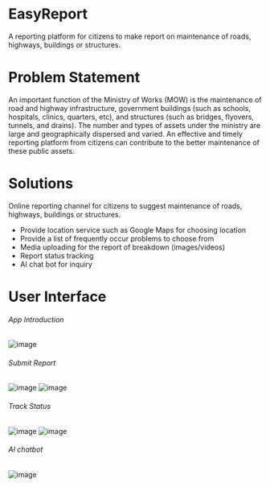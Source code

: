 # EasyReport
A reporting platform for citizens to make report on maintenance of roads, highways, buildings or structures.
# Problem Statement
An important function of the Ministry of Works (MOW) is the maintenance of road and highway infrastructure, government buildings (such as schools, hospitals, clinics, quarters, etc), and structures (such as bridges, flyovers, tunnels, and drains). The number and types of assets under the ministry are large and geographically dispersed and varied. An effective and timely reporting platform from citizens can contribute to the better maintenance of these public assets.
# Solutions
Online reporting channel for citizens to suggest maintenance of roads, highways, buildings or structures.
- Provide location service such as Google Maps for choosing location
- Provide a list of frequently occur problems to choose from
- Media uploading for the report of breakdown (images/videos)
- Report status tracking
- AI chat bot for inquiry 
# User Interface
###### App Introduction
![image](https://user-images.githubusercontent.com/55069135/171821926-07056dab-028d-4ccd-9516-bbcbd315c9c1.png)
###### Submit Report
![image](https://user-images.githubusercontent.com/55069135/171822359-61718004-7a16-4d63-b5e5-6bde4f40c199.png)
![image](https://user-images.githubusercontent.com/55069135/171822616-ea9da6e1-3557-48a9-8af9-395d9e19aab8.png)
###### Track Status
![image](https://user-images.githubusercontent.com/55069135/171822705-e1a87be5-0aed-4438-95a0-4b9a19c49bad.png)
![image](https://user-images.githubusercontent.com/55069135/171823093-caf76dac-1b54-46bf-844e-48514fa44f42.png)
###### AI chatbot
![image](https://user-images.githubusercontent.com/55069135/171822871-1662da30-b59d-422d-a237-831b2c824b6f.png)
